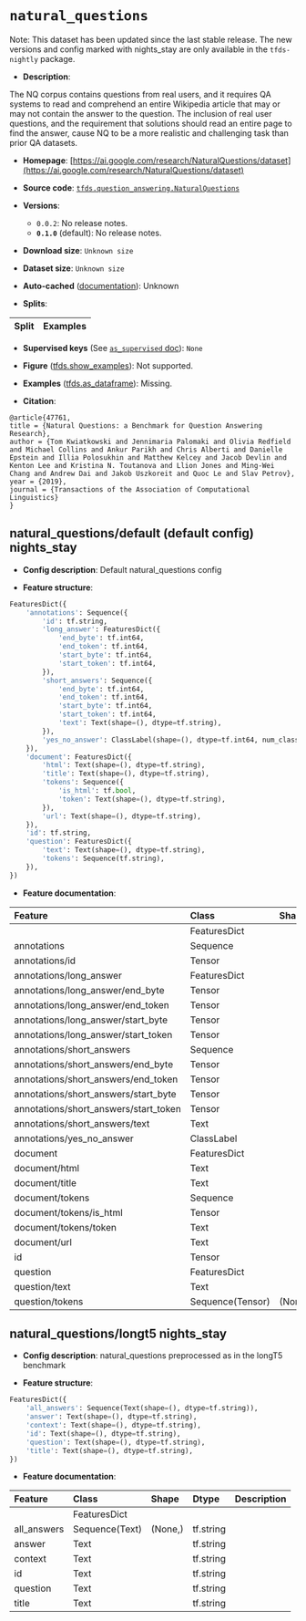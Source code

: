 <div itemscope itemtype="http://schema.org/Dataset">
  <div itemscope itemprop="includedInDataCatalog" itemtype="http://schema.org/DataCatalog">
    <meta itemprop="name" content="TensorFlow Datasets" />
  </div>
  <meta itemprop="name" content="natural_questions" />
  <meta itemprop="description" content="The NQ corpus contains questions from real users, and it requires QA systems to&#10;read and comprehend an entire Wikipedia article that may or may not contain the&#10;answer to the question. The inclusion of real user questions, and the&#10;requirement that solutions should read an entire page to find the answer, cause&#10;NQ to be a more realistic and challenging task than prior QA datasets.&#10;&#10;To use this dataset:&#10;&#10;```python&#10;import tensorflow_datasets as tfds&#10;&#10;ds = tfds.load(&#x27;natural_questions&#x27;, split=&#x27;train&#x27;)&#10;for ex in ds.take(4):&#10;  print(ex)&#10;```&#10;&#10;See [the guide](https://www.tensorflow.org/datasets/overview) for more&#10;informations on [tensorflow_datasets](https://www.tensorflow.org/datasets).&#10;&#10;" />
  <meta itemprop="url" content="https://www.tensorflow.org/datasets/catalog/natural_questions" />
  <meta itemprop="sameAs" content="https://ai.google.com/research/NaturalQuestions/dataset" />
  <meta itemprop="citation" content="@article{47761,&#10;title = {Natural Questions: a Benchmark for Question Answering Research},&#10;author = {Tom Kwiatkowski and Jennimaria Palomaki and Olivia Redfield and Michael Collins and Ankur Parikh and Chris Alberti and Danielle Epstein and Illia Polosukhin and Matthew Kelcey and Jacob Devlin and Kenton Lee and Kristina N. Toutanova and Llion Jones and Ming-Wei Chang and Andrew Dai and Jakob Uszkoreit and Quoc Le and Slav Petrov},&#10;year = {2019},&#10;journal = {Transactions of the Association of Computational Linguistics}&#10;}" />
</div>

# `natural_questions`


Note: This dataset has been updated since the last stable release. The new
versions and config marked with
<span class="material-icons" title="Available only in the tfds-nightly package">nights_stay</span>
are only available in the `tfds-nightly` package.

*   **Description**:

The NQ corpus contains questions from real users, and it requires QA systems to
read and comprehend an entire Wikipedia article that may or may not contain the
answer to the question. The inclusion of real user questions, and the
requirement that solutions should read an entire page to find the answer, cause
NQ to be a more realistic and challenging task than prior QA datasets.

*   **Homepage**:
    [https://ai.google.com/research/NaturalQuestions/dataset](https://ai.google.com/research/NaturalQuestions/dataset)

*   **Source code**:
    [`tfds.question_answering.NaturalQuestions`](https://github.com/tensorflow/datasets/tree/master/tensorflow_datasets/question_answering/natural_questions.py)

*   **Versions**:

    *   `0.0.2`: No release notes.
    *   **`0.1.0`** (default): No release notes.

*   **Download size**: `Unknown size`

*   **Dataset size**: `Unknown size`

*   **Auto-cached**
    ([documentation](https://www.tensorflow.org/datasets/performances#auto-caching)):
    Unknown

*   **Splits**:

Split | Examples
:---- | -------:

*   **Supervised keys** (See
    [`as_supervised` doc](https://www.tensorflow.org/datasets/api_docs/python/tfds/load#args)):
    `None`

*   **Figure**
    ([tfds.show_examples](https://www.tensorflow.org/datasets/api_docs/python/tfds/visualization/show_examples)):
    Not supported.

*   **Examples**
    ([tfds.as_dataframe](https://www.tensorflow.org/datasets/api_docs/python/tfds/as_dataframe)):
    Missing.

*   **Citation**:

```
@article{47761,
title = {Natural Questions: a Benchmark for Question Answering Research},
author = {Tom Kwiatkowski and Jennimaria Palomaki and Olivia Redfield and Michael Collins and Ankur Parikh and Chris Alberti and Danielle Epstein and Illia Polosukhin and Matthew Kelcey and Jacob Devlin and Kenton Lee and Kristina N. Toutanova and Llion Jones and Ming-Wei Chang and Andrew Dai and Jakob Uszkoreit and Quoc Le and Slav Petrov},
year = {2019},
journal = {Transactions of the Association of Computational Linguistics}
}
```


## natural_questions/default (default config) <span class="material-icons" title="Available only in the tfds-nightly package">nights_stay</span>

*   **Config description**: Default natural_questions config

*   **Feature structure**:

```python
FeaturesDict({
    'annotations': Sequence({
        'id': tf.string,
        'long_answer': FeaturesDict({
            'end_byte': tf.int64,
            'end_token': tf.int64,
            'start_byte': tf.int64,
            'start_token': tf.int64,
        }),
        'short_answers': Sequence({
            'end_byte': tf.int64,
            'end_token': tf.int64,
            'start_byte': tf.int64,
            'start_token': tf.int64,
            'text': Text(shape=(), dtype=tf.string),
        }),
        'yes_no_answer': ClassLabel(shape=(), dtype=tf.int64, num_classes=2),
    }),
    'document': FeaturesDict({
        'html': Text(shape=(), dtype=tf.string),
        'title': Text(shape=(), dtype=tf.string),
        'tokens': Sequence({
            'is_html': tf.bool,
            'token': Text(shape=(), dtype=tf.string),
        }),
        'url': Text(shape=(), dtype=tf.string),
    }),
    'id': tf.string,
    'question': FeaturesDict({
        'text': Text(shape=(), dtype=tf.string),
        'tokens': Sequence(tf.string),
    }),
})
```

*   **Feature documentation**:

Feature                               | Class            | Shape   | Dtype     | Description
:------------------------------------ | :--------------- | :------ | :-------- | :----------
                                      | FeaturesDict     |         |           |
annotations                           | Sequence         |         |           |
annotations/id                        | Tensor           |         | tf.string |
annotations/long_answer               | FeaturesDict     |         |           |
annotations/long_answer/end_byte      | Tensor           |         | tf.int64  |
annotations/long_answer/end_token     | Tensor           |         | tf.int64  |
annotations/long_answer/start_byte    | Tensor           |         | tf.int64  |
annotations/long_answer/start_token   | Tensor           |         | tf.int64  |
annotations/short_answers             | Sequence         |         |           |
annotations/short_answers/end_byte    | Tensor           |         | tf.int64  |
annotations/short_answers/end_token   | Tensor           |         | tf.int64  |
annotations/short_answers/start_byte  | Tensor           |         | tf.int64  |
annotations/short_answers/start_token | Tensor           |         | tf.int64  |
annotations/short_answers/text        | Text             |         | tf.string |
annotations/yes_no_answer             | ClassLabel       |         | tf.int64  |
document                              | FeaturesDict     |         |           |
document/html                         | Text             |         | tf.string |
document/title                        | Text             |         | tf.string |
document/tokens                       | Sequence         |         |           |
document/tokens/is_html               | Tensor           |         | tf.bool   |
document/tokens/token                 | Text             |         | tf.string |
document/url                          | Text             |         | tf.string |
id                                    | Tensor           |         | tf.string |
question                              | FeaturesDict     |         |           |
question/text                         | Text             |         | tf.string |
question/tokens                       | Sequence(Tensor) | (None,) | tf.string |

## natural_questions/longt5 <span class="material-icons" title="Available only in the tfds-nightly package">nights_stay</span>

*   **Config description**: natural_questions preprocessed as in the longT5
    benchmark

*   **Feature structure**:

```python
FeaturesDict({
    'all_answers': Sequence(Text(shape=(), dtype=tf.string)),
    'answer': Text(shape=(), dtype=tf.string),
    'context': Text(shape=(), dtype=tf.string),
    'id': Text(shape=(), dtype=tf.string),
    'question': Text(shape=(), dtype=tf.string),
    'title': Text(shape=(), dtype=tf.string),
})
```

*   **Feature documentation**:

Feature     | Class          | Shape   | Dtype     | Description
:---------- | :------------- | :------ | :-------- | :----------
            | FeaturesDict   |         |           |
all_answers | Sequence(Text) | (None,) | tf.string |
answer      | Text           |         | tf.string |
context     | Text           |         | tf.string |
id          | Text           |         | tf.string |
question    | Text           |         | tf.string |
title       | Text           |         | tf.string |
